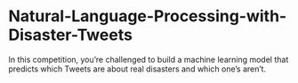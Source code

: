 # Natural-Language-Processing-with-Disaster-Tweets
In this competition, you’re challenged to build a machine learning model that predicts which Tweets are about real disasters and which one’s aren’t.
